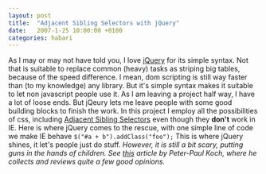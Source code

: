 ```yaml
---
layout: post
title:  "Adjacent Sibling Selectors with jQuery"
date:   2007-1-25 10:00:00 +0100
categories: habari
---
```

As I may or may not have told you, I love <a href="http://www.jquery.com" title="jquery">jQuery</a> for its simple syntax. Not that is suitable to replace common (heavy) tasks as striping big tables, because of the speed difference. I mean, dom scripting is still way faster than (to my knowledge) any library.
But it's simple syntax makes it suitable to let non javascript people use it.
As I am leaving a project half way, I have a lot of loose ends. But jQeury lets me leave people with some good building blocks to finish the work.
In this project I employ all the possibilities of css, including <a href="http://www.w3.org/TR/REC-CSS2/selector.html#adjacent-selectors" title="adjacent sibling selectors">Adjacent Sibling Selectors</a> even though they <strong>don't</strong> work in IE.
Here is where jQuery comes to the rescue, with one simple line of code we make IE behave
<code>$("#a + b").addClass("foo");</code>
This is where jQuery shines, it let's people just do stuff.
<em>However, it is still a bit scary, putting guns in the hands of children. See <a href="http://www.quirksmode.org/blog/archives/2007/01/again_javascrip.html" title="js libraries">this</a> article by Peter-Paul Koch, where he collects and reviews quite a few good opinions.</em>